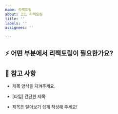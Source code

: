 ```yaml
---
name: 리팩토링
about: 코드 리팩토링
title: ''
labels: ''
assignees: ''

---
```


## :zap: 어떤 부분에서 리팩토링이 필요한가요?

## :memo: 참고 사항

- 제목 양식을 지켜주세요.

- [타입] 간단한 제목

- 제목은 알아보기 쉽게 작성해 주세요!
